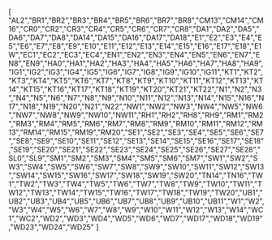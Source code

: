 [
"AL2","BR1","BR2","BR3","BR4","BR5","BR6","BR7","BR8","CM13","CM14","CM16","CR0","CR2","CR3","CR4","CR5","CR6","CR7","CR8","DA1","DA2","DA5","DA6","DA7","DA8","DA14","DA15","DA16","DA17","DA18","E1","E2","E3","E4","E5","E6","E7","E8","E9","E10","E11","E12","E13","E14","E15","E16","E17","E18","E1W","EC1","EC2","EC3","EC4","EN1","EN2","EN3","EN4","EN5","EN6","EN7","EN8","EN9","HA0","HA1","HA2","HA3","HA4","HA5","HA6","HA7","HA8","HA9","IG1","IG2","IG3","IG4","IG5","IG6","IG7","IG8","IG9","IG10","IG11","KT1","KT2","KT3","KT4","KT5","KT6","KT7","KT8","KT9","KT10","KT11","KT12","KT13","KT14","KT15","KT16","KT17","KT18","KT19","KT20","KT21","KT22","N1","N2","N3","N4","N5","N6","N7","N8","N9","N10","N11","N12","N13","N14","N15","N16","N17","N18","N19","N20","N21","N22","NW1","NW2","NW3","NW4","NW5","NW6","NW7","NW8","NW9","NW10","NW11","RH1","RH2","RH8","RH9","RM1","RM2","RM3","RM4","RM5","RM6","RM7","RM8","RM9","RM10","RM11","RM12","RM13","RM14","RM15","RM19","RM20","SE1","SE2","SE3","SE4","SE5","SE6","SE7","SE8","SE9","SE10","SE11","SE12","SE13","SE14","SE15","SE16","SE17","SE18","SE19","SE20","SE21","SE22","SE23","SE24","SE25","SE26","SE27","SE28","SL0","SL9","SM1","SM2","SM3","SM4","SM5","SM6","SM7","SW1","SW2","SW3","SW4","SW5","SW6","SW7","SW8","SW9","SW10","SW11","SW12","SW13","SW14","SW15","SW16","SW17","SW18","SW19","SW20","TN14","TN16","TW1","TW2","TW3","TW4","TW5","TW6","TW7","TW8","TW9","TW10","TW11","TW12","TW13","TW14","TW15","TW16","TW17","TW18","TW19","TW20","UB1","UB2","UB3","UB4","UB5","UB6","UB7","UB8","UB9","UB10","UB11","W1","W2","W3","W4","W5","W6","W7","W8","W9","W10","W11","W12","W13","W14","WC1","WC2","WD2","WD3","WD4","WD5","WD6","WD7","WD17","WD18","WD19","WD23","WD24","WD25"
]
